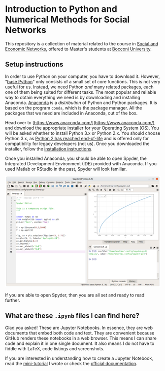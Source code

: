 # Introduction to Python and Numerical Methods for Social Networks

This repository is a collection of material related to the course in [Social and Economic Networks](http://didattica.unibocconi.eu/ts/tsn_anteprima.php?cod_ins=20462&anno=2020&IdPag=6203), offered to Master's students at [Bocconi University](https://www.unibocconi.eu).


## Setup instructions

In order to use Python on your computer, you have to download it.
However, "[base Python](https://www.python.org/)" only consists of a small set of core functions.
This is not very useful for us.
Instead, we need Python _and_ many related packages, each one of them being suited for different tasks.
The most popular and reliable way to obtain everything we need is by downloading and installing Anaconda.
[Anaconda](https://www.anaconda.com/) is a _distribution_ of Python and Python packages.
It is based on the program `conda`, which is the package manager.
All the packages that we need are included in Anaconda, out of the box.

Head over to [https://www.anaconda.com/](https://www.anaconda.com/) and download the appropriate installer for your Operating System (OS).
You will be asked whether to install Python 3.x or Python 2.x.
You should choose Python 3.x, as [Python 2 has reached end-of-life](https://www.python.org/doc/sunset-python-2/) and is offered only for compatibility for legacy developers (not us).
Once you downloaded the installer, follow the [installation instructions](https://docs.anaconda.com/anaconda/install/).

Once you installed Anaconda, you should be able to open Spyder, the Integrated Development Environment (IDE) provided with Anaconda.
If you used Matlab or RStudio in the past, Spyder will look familiar.

![spyder](./.img/spyder.png)

If you are able to open Spyder, then you are all set and ready to read further.


## What are these `.ipynb` files I can find here?

Glad you asked!
These are Jupyter Notebooks.
In essence, they are web documents that embed both code and text.
They are convenient because GitHub renders these notebooks in a web browser.
This means I can share code and explain it in one single document.
It also means I do not have to fiddle with LaTeX, code listings and screenshots.

If you are interested in understanding how to create a Jupyter Notebook, read the [mini-tutorial](./jupyter_notebooks_tutorial.md) I wrote or check the [official documentation](https://jupyter-notebook.readthedocs.io/en/stable/index.html).
